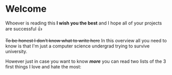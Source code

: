 # Welcome
Whoever is reading this **I wish you the best** and I hope all of your projects are successful :+1:  

~~To be honest I don't know what to write here~~ In this overview all you need to know is that I'm just a computer science undergrad trying to survive university.  

However just in case you want to know ***more*** you can read two lists of the 3 first things I love and hate the most:






<!--
**PedroDominguezUTEC/PedroDominguezUTEC** is a ✨ _special_ ✨ repository because its `README.md` (this file) appears on your GitHub profile.

Here are some ideas to get you started:

- 🔭 I’m currently working on ...
- 🌱 I’m currently learning ...
- 👯 I’m looking to collaborate on ...
- 🤔 I’m looking for help with ...
- 💬 Ask me about ...
- 📫 How to reach me: ...
- 😄 Pronouns: ...
- ⚡ Fun fact: ...
-->
